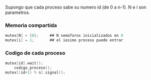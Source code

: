 Supongo que cada proceso sabe su numero id (de 0 a n-1).
N e i son parametros.


### Memoria compartida
```c
mutex[N] = {0};     ## N semaforos inicializados en 0
mutex[i] = 1;       ## el iesimo proceso puede entrar
```

### Codigo de cada proceso
```c
mutex[id].wait();
    codigo_proceso();
mutex[(id+1) % n].signal();
```